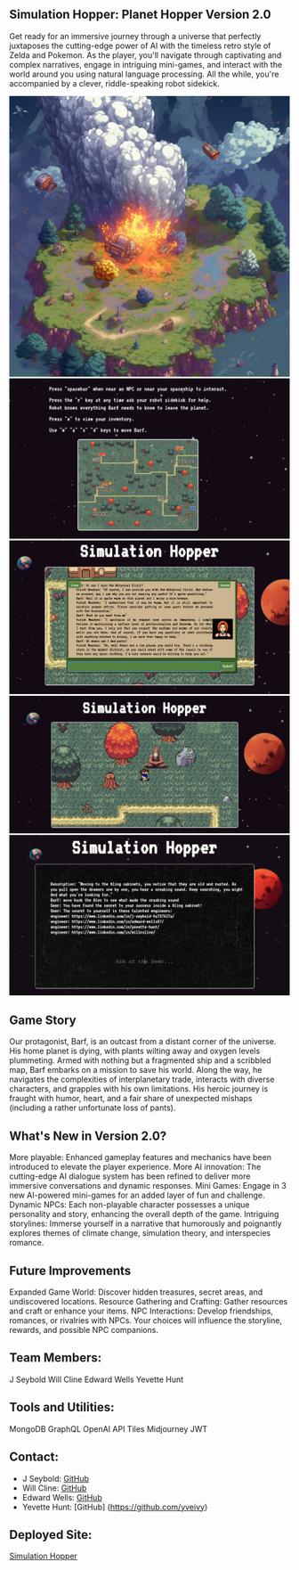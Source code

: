 
## Simulation Hopper: Planet Hopper Version 2.0

Get ready for an immersive journey through a universe that perfectly juxtaposes the cutting-edge power of AI with the timeless retro style of Zelda and Pokemon. As the player, you'll navigate through captivating and complex narratives, engage in intriguing mini-games, and interact with the world around you using natural language processing. All the while, you're accompanied by a clever, riddle-speaking robot sidekick.

![alt text](./client/src/images/sim-hop-crash-screencapture.png)
![alt text](./client/src/images/sim-hop-minimap-screencapture.png)
![alt text](./client/src/images/sim-hop-violet-interaction-screencapture.png)
![alt text](./client/src/images/sim-hop-barf-gameplay-screencapture.png)
![alt text](./client/src/images/sim-hop-seer-interaction-screencapture.png)


## Game Story

Our protagonist, Barf, is an outcast from a distant corner of the universe. His home planet is dying, with plants wilting away and oxygen levels plummeting. Armed with nothing but a fragmented ship and a scribbled map, Barf embarks on a mission to save his world. Along the way, he navigates the complexities of interplanetary trade, interacts with diverse characters, and grapples with his own limitations. His heroic journey is fraught with humor, heart, and a fair share of unexpected mishaps (including a rather unfortunate loss of pants).

## What's New in Version 2.0?

More playable: Enhanced gameplay features and mechanics have been introduced to elevate the player experience.
More AI innovation: The cutting-edge AI dialogue system has been refined to deliver more immersive conversations and dynamic responses.
Mini Games: Engage in 3 new AI-powered mini-games for an added layer of fun and challenge.
Dynamic NPCs: Each non-playable character possesses a unique personality and story, enhancing the overall depth of the game.
Intriguing storylines: Immerse yourself in a narrative that humorously and poignantly explores themes of climate change, simulation theory, and interspecies romance.

## Future Improvements

Expanded Game World: Discover hidden treasures, secret areas, and undiscovered locations.
Resource Gathering and Crafting: Gather resources and craft or enhance your items.
NPC Interactions: Develop friendships, romances, or rivalries with NPCs. Your choices will influence the storyline, rewards, and possible NPC companions.

## Team Members:

J Seybold
Will Cline
Edward Wells
Yevette Hunt

## Tools and Utilities:

MongoDB
GraphQL
OpenAI API
Tiles
Midjourney
JWT

## Contact:

 - J Seybold: [GitHub](https://github.com/clever-girl31)
 - Will Cline: [GitHub](https://github.com/willrcline)
 - Edward Wells: [GitHub](https://github.com/edwardwells87)
 - Yevette Hunt: [GitHub] (https://github.com/yveivy)

## Deployed Site:

[Simulation Hopper](https://simulationhopper.herokuapp.com/)   
